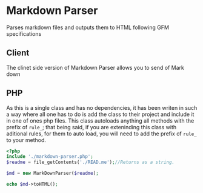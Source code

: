 # Markdown Parser
Parses markdown files and outputs them to HTML following GFM specifications

## Client
The clinet side version of Markdown Parser allows you to send of Mark down 

## PHP
As this is a single class and has no dependencies, it has been writen in such a way where all one has to do is add the class to their project and include it in one of ones php files. This class autoloads anything all methods with the prefix of `rule_`; that being said, if you are exteninding this class with aditional rules, for them to auto load, you will need to add the prefix of `rule_` to your method.

```php
<?php
include './markdown-parser.php';
$readme = file_getContents('./READ.me');//Returns as a string. 

$md = new MarkDownParser($readme);

echo $md->toHTML();

```